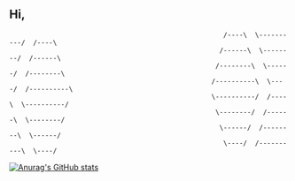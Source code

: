 ## Hi,

                                                          /----\  \----------/  /----\
                                                         /------\  \--------/  /------\ 
                                                        /--------\  \------/  /--------\
                                                       /----------\  \----/  /----------\
                                                       \----------/  /----\  \----------/
                                                        \--------/  /------\  \--------/
                                                         \------/  /--------\  \------/ 
                                                          \----/  /----------\  \----/ 
[![Anurag's GitHub stats](https://github-readme-stats.vercel.app/api?username=wangzhen11aaa)](https://github.com/anuraghazra/github-readme-stats)
